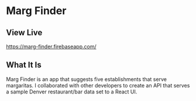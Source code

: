 # Marg Finder

## View Live
https://marg-finder.firebaseapp.com/

## What It Is
Marg Finder is an app that suggests five establishments that serve margaritas. I collaborated with other developers to create an API that serves a sample Denver restaurant/bar data set to a React UI.